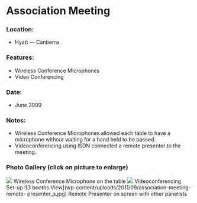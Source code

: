 Association Meeting
===================

### Location:
 - Hyatt &mdash; Canberra

### Features:
 - Wireless Conference Microphones
 - Video Conferencing

### Date:
 - June 2009

### Notes:
 - Wireless Conference Microphones allowed each table to have a microphone without waiting for a hand held to be passed.
 - Videoconferencing using ISDN connected a remote presenter to the meeting.

### Photo Gallery (click on picture to enlarge)

![ ](wp-content/uploads/2011/09/association-meeting-wireless-mics_s.jpg) Wireless Conference Microphone on the table
![  ](wp-content/uploads/2011/09/association-meeting-videoconf_s.jpg) Videoconferencing Set-up
![3 booths View](wp-content/uploads/2011/09/association-meeting-remote- presenter_s.jpg) Remote Presenter on screen with other panelists
